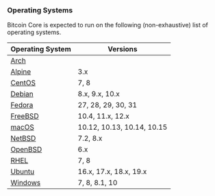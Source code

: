 ### Operating Systems

Bitcoin Core is expected to run on the following (non-exhaustive) list of operating systems.

| Operating System | Versions |
| --- | --- |
| [Arch](https://www.archlinux.org) | |
| [Alpine](https://alpinelinux.org) | 3.x |
| [CentOS](https://www.centos.org) | 7, 8 |
| [Debian](https://www.debian.org) | 8.x, 9.x, 10.x |
| [Fedora](https://getfedora.org) | 27, 28, 29, 30, 31 |
| [FreeBSD](https://www.freebsd.org) | 10.4, 11.x, 12.x |
| [macOS](https://www.apple.com/au/macos) | 10.12, 10.13, 10.14, 10.15 |
| [NetBSD](https://www.netbsd.org) | 7.2, 8.x |
| [OpenBSD](https://www.openbsd.org) | 6.x |
| [RHEL](https://www.redhat.com/en/technologies/linux-platforms/enterprise-linux) | 7, 8 |
| [Ubuntu](https://www.ubuntu.com) | 16.x, 17.x, 18.x, 19.x |
| [Windows](https://developer.microsoft.com/en-us/microsoft-edge/tools/vms) | 7, 8, 8.1, 10 |
